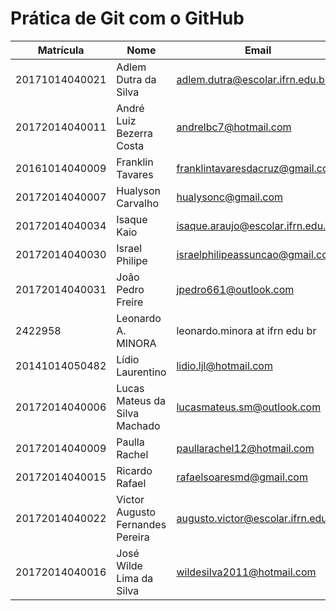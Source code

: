 # Prática de Git com o GitHub

Matrícula | Nome | Email
--- | --- | ---
20171014040021| Adlem Dutra da Silva | adlem.dutra@escolar.ifrn.edu.br
20172014040011 | André Luiz Bezerra Costa | andrelbc7@hotmail.com
20161014040009 | Franklin Tavares | franklintavaresdacruz@gmail.com
20172014040007 | Hualyson Carvalho | hualysonc@gmail.com
20172014040034 | Isaque Kaio | isaque.araujo@escolar.ifrn.edu.br
20172014040030 | Israel Philipe | israelphilipeassuncao@gmail.com
20172014040031 | João Pedro Freire | jpedro661@outlook.com
2422958 | Leonardo A. MINORA | leonardo.minora at ifrn edu br
20141014050482 | Lídio Laurentino | lidio.ljl@hotmail.com
20172014040006 | Lucas Mateus da Silva Machado | lucasmateus.sm@outlook.com
20172014040009 | Paulla Rachel |paullarachel12@hotmail.com
20172014040015 | Ricardo Rafael | rafaelsoaresmd@gmail.com
20172014040022 | Victor Augusto Fernandes Pereira | augusto.victor@escolar.ifrn.edu.br
20172014040016 | José Wilde Lima da Silva | wildesilva2011@hotmail.com

